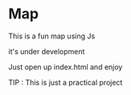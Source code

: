 # Map
This is a fun map using Js

it's under development

Just open up index.html and enjoy

TIP : This is just a practical project
